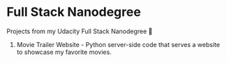 # Full Stack Nanodegree
Projects from my Udacity Full Stack Nanodegree 🎉

1. Movie Trailer Website - Python server-side code that serves a website to showcase my favorite movies.
